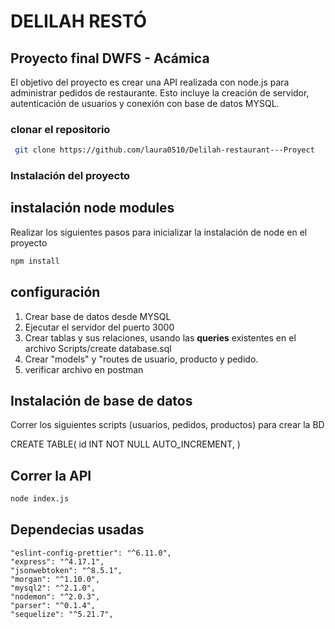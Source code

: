 # DELILAH RESTÓ
## Proyecto final DWFS - Acámica
El objetivo del proyecto es crear una API realizada con node.js para administrar pedidos de restaurante.
Esto incluye la creación de servidor, autenticación de usuarios y conexión con base de datos MYSQL.


### clonar el repositorio 
```bash
 git clone https://github.com/laura0510/Delilah-restaurant---Proyect

```

### Instalación del proyecto 

## instalación node modules

Realizar los siguientes pasos para inicializar la instalación de node en el proyecto

```bash
npm install
```

## configuración
1. Crear base de datos desde MYSQL
2. Ejecutar el servidor del puerto 3000
3. Crear tablas y sus relaciones, usando las **queries** existentes en el archivo Scripts/create database.sql
4. Crear "models" y "routes de usuario, producto y pedido.
5. verificar archivo en postman

## Instalación de base de datos
 Correr los siguientes scripts (usuarios, pedidos, productos) para crear la BD

 CREATE TABLE(
    id INT NOT NULL AUTO_INCREMENT,
)

## Correr la API 
```bash
node index.js
```
## Dependecias usadas
    "eslint-config-prettier": "^6.11.0",
    "express": "^4.17.1",
    "jsonwebtoken": "^8.5.1",
    "morgan": "^1.10.0",
    "mysql2": "^2.1.0",
    "nodemon": "^2.0.3",
    "parser": "^0.1.4",
    "sequelize": "^5.21.7",



